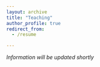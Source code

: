 ```yaml
---
layout: archive
title: "Teaching"
author_profile: true
redirect_from:
  - /resume

---
```


*Information will be updated shortly*







